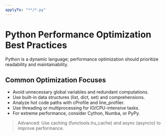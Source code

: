 ```yaml
---
applyTo: "**/*.py"
---
```


# Python Performance Optimization Best Practices

Python is a dynamic language; performance optimization should prioritize readability and maintainability.

## Common Optimization Focuses
- Avoid unnecessary global variables and redundant computations.
- Use built-in data structures (list, dict, set) and comprehensions.
- Analyze hot code paths with cProfile and line_profiler.
- Use threading or multiprocessing for IO/CPU-intensive tasks.
- For extreme performance, consider Cython, Numba, or PyPy.

> Advanced: Use caching (functools.lru_cache) and async (asyncio) to improve performance.